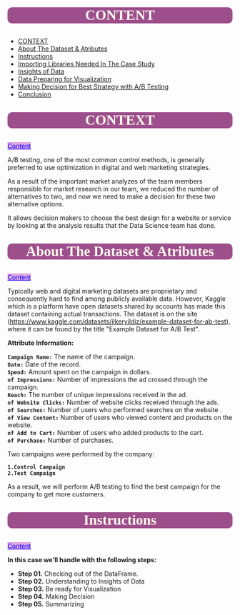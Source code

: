 
<a id="toc"></a>

## <p style="background-color:#9d4f8c; font-family:newtimeroman; color:#FFF9ED; font-size:150%; text-align:center; border-radius:10px 10px;">CONTENT</p>


* [CONTEXT](#0)
* [About The Dataset & Atributes](#00)
* [Instructions](#000)
* [Importing Libraries Needed In The Case Study](#1)
* [Insights of Data](#2)
* [Data Preparing for Visualization](#3)
* [Making Decision for Best Strategy with A/B Testing](#4)
* [Conclusion](#5) 


<a id="toc"></a>

## <p style="background-color:#9d4f8c; font-family:newtimeroman; color:#FFF9ED; font-size:150%; text-align:center; border-radius:10px 10px;">CONTEXT</p>

<a id="0"></a>
<a href="#toc" class="btn btn-primary btn-sm" role="button" aria-pressed="true" 
style="color:blue; background-color:#dfa8e4" data-toggle="popover">Content</a>

A/B testing, one of the most common control methods, is generally preferred to use optimization in digital and web marketing strategies.

As a result of the important market analyzes of the team members responsible for market research in our team, we reduced the number of alternatives to two, and now we need to make a decision for these two alternative options.

It allows decision makers to choose the best design for a website or service by looking at the analysis results that the Data Science team has done.

<a id="toc"></a>

## <p style="background-color:#9d4f8c; font-family:newtimeroman; color:#FFF9ED; font-size:150%; text-align:center; border-radius:10px 10px;">About The Dataset & Atributes</p>

<a id="00"></a>
<a href="#toc" class="btn btn-primary btn-sm" role="button" aria-pressed="true" 
style="color:blue; background-color:#dfa8e4" data-toggle="popover">Content</a>

Typically web and digital marketing datasets are proprietary and consequently hard to find among publicly available data. However, 
Kaggle which is a platform have open datasets shared by accounts  has made this dataset containing actual transactions. The dataset is on the site (https://www.kaggle.com/datasets/ilkeryildiz/example-dataset-for-ab-test), where it can be found by the title "Example Dataset for A/B Test".

**Attribute Information:**

**``Campaign Name:``** The name of the campaign.<br>
**``Date:``** Date of the record.<br>
**``Spend:``** Amount spent on the campaign in dollars.<br>
**``of Impressions:``** Number of impressions the ad crossed through the campaign.<br>
**``Reach:``** The number of unique impressions received in the ad.<br>
**``of Website Clicks:``** Number of website clicks received through the ads.<br>
**``of Searches:``** Number of users who performed searches on the website .<br>
**``of View Content:``** Number of users who viewed content and products on the website.<br>
**``of Add to Cart:``** Number of users who added products to the cart.<br>
**``of Purchase:``** Number of purchases.<br>

Two campaigns were performed by the company:

   **``1.Control Campaign``**<br>
   **``2.Test Campaign``**

As a result, we will perform A/B testing to find the best campaign for the company to get more customers.


## <p style="background-color:#9d4f8c; font-family:newtimeroman; color:#FFF9ED; font-size:150%; text-align:center; border-radius:10px 10px;">Instructions</p>

<a id="000"></a>
<a href="#toc" class="btn btn-primary btn-sm" role="button" aria-pressed="true" 
style="color:blue; background-color:#dfa8e4" data-toggle="popover">Content</a>

**In this case we'll handle with the following steps:** 

- **Step 01.** Checking out of the DataFrame.<br>
- **Step 02.** Understanding to Insights of Data<br>
- **Step 03.** Be ready for Visualization<br>
- **Step 04.** Making Decision<br>
- **Step 05.** Summarizing<br>